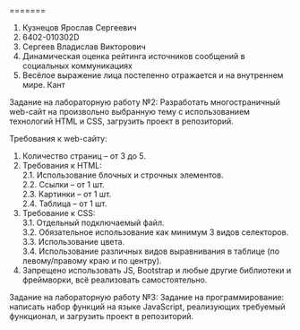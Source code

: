 =======
1) Кузнецов Ярослав Сергеевич
2) 6402-010302D
3) Сергеев Владислав Викторович
4) Динамическая оценка рейтинга источников сообщений в социальных коммуникациях
5) Весёлое выражение лица постепенно отражается и на внутреннем мире. Кант

Задание на лабораторную работу №2:
Разработать многостраничный web-сайт на  произвольно выбранную тему с использованием технологий HTML и CSS, загрузить  проект в репозиторий.

Требования к web-сайту:
1. Количество страниц – от 3 до 5.
2. Требования к HTML:\
   2.1. Использование блочных и строчных элементов.\
   2.2. Ссылки – от 1 шт.\
   2.3. Картинки – от 1 шт.\
   2.4. Таблица – от 1 шт.
3. Требование к CSS:\
   3.1. Отдельный подключаемый файл.\
   3.2. Обязательное использование как минимум 3 видов селекторов.\
   3.3. Использование цвета.\
   3.4. Использование различных видов выравнивания в таблице (по левому/правому
   краю и по центру).
4. Запрещено использовать JS, Bootstrap и любые другие библиотеки и фреймворки,
   всё реализовать самостоятельно.

Задание на лабораторную работу №3:
Задание на программирование: написать набор функций на языке JavaScript,
реализующих требуемый функционал, и загрузить проект в репозиторий.
